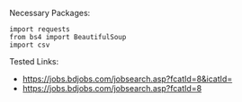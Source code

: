 Necessary Packages:
```
import requests
from bs4 import BeautifulSoup
import csv
```
Tested Links: 
 - https://jobs.bdjobs.com/jobsearch.asp?fcatId=8&icatId=
 - https://jobs.bdjobs.com/jobsearch.asp?fcatId=8
